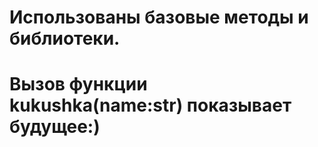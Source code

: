 # Использованы базовые методы и библиотеки.

# Вызов функции kukushka(name:str) показывает будущее:)
